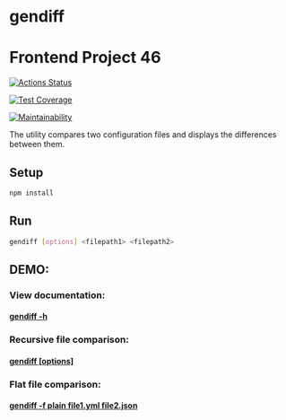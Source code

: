 # gendiff

# Frontend Project 46

[![Actions Status](https://github.com/vladislavborovinskiy/frontend-project-46/actions/workflows/tests.yml/badge.svg)](https://github.com/vladislavborovinskiy/frontend-project-46/actions)

[![Test Coverage](https://api.codeclimate.com/v1/badges/a1192c9ae04584b932a2/test_coverage)](https://codeclimate.com/github/vladislavborovinskiy/frontend-project-46/test_coverage)

[![Maintainability](https://api.codeclimate.com/v1/badges/a1192c9ae04584b932a2/maintainability)](https://codeclimate.com/github/vladislavborovinskiy/frontend-project-46/maintainability)

The utility compares two configuration files and displays the differences between them.

## Setup

```bash
npm install
```

## Run

```bash
gendiff [options] <filepath1> <filepath2>
```

## DEMO:

### View documentation:
#### [gendiff -h](https://imgur.com/a/qchir9v)

### Recursive file comparison:
#### [gendiff [options] <filepath1> <filepath2>](https://imgur.com/a/wj0Rh8N)

### Flat file comparison:
#### [gendiff -f plain file1.yml file2.json](https://imgur.com/a/I7mVFkx)
